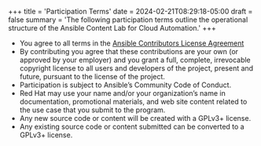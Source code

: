 +++
title = 'Participation Terms'
date = 2024-02-21T08:29:18-05:00
draft = false
summary = 'The following participation terms outline the operational structure of the Ansible Content Lab for Cloud Automation.'
+++

* You agree to all terms in the [Ansible Contributors License Agreement][license_agreement]
* By contributing you agree that these contributions are your own (or approved by your employer) and you grant a full, complete, irrevocable copyright license to all users and developers of the project, present and future, pursuant to the license of the project.
* Participation is subject to Ansible’s Community Code of Conduct.
* Red Hat may use your name and/or your organization’s name in documentation, promotional materials, and web site content related to the use case that you submit to the program.
* Any new source code or content will be created with a GPLv3+ license.
* Any existing source code or content submitted can be converted to a GPLv3+ license.

[license_agreement]: https://docs.ansible.com/ansible/latest/community/contributor_license_agreement.html